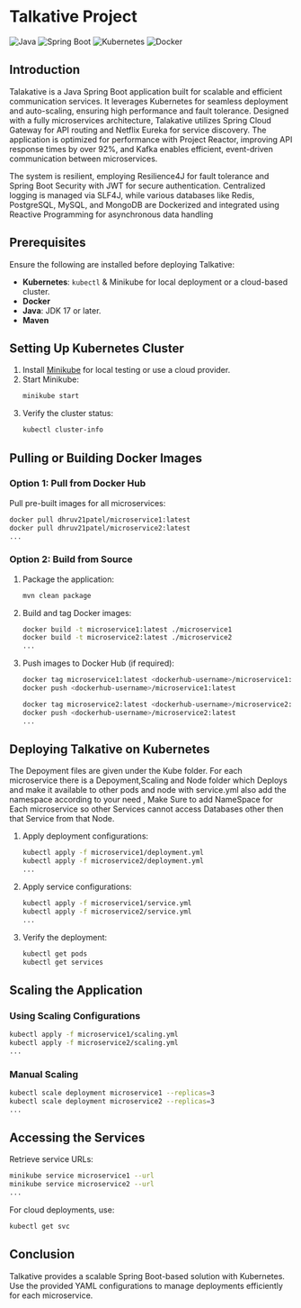 # Talkative Project

![Java](https://img.shields.io/badge/Java-17-blue)
![Spring Boot](https://img.shields.io/badge/Spring%20Boot-3.2-green)
![Kubernetes](https://img.shields.io/badge/Kubernetes-Deployment-blue)
![Docker](https://img.shields.io/badge/Docker-Image%20Available-pink)

## Introduction
Talakative is a Java Spring Boot application built for scalable and efficient communication services. It leverages Kubernetes for seamless deployment and auto-scaling, ensuring high performance and fault tolerance. Designed with a fully microservices architecture, Talakative utilizes Spring Cloud Gateway for API routing and Netflix Eureka for service discovery. The application is optimized for performance with Project Reactor, improving API response times by over 92%, and Kafka enables efficient, event-driven communication between microservices.

The system is resilient, employing Resilience4J for fault tolerance and Spring Boot Security with JWT for secure authentication. Centralized logging is managed via SLF4J, while various databases like Redis, PostgreSQL, MySQL, and MongoDB are Dockerized and integrated using Reactive Programming for asynchronous data handling

## Prerequisites
Ensure the following are installed before deploying Talkative:

- **Kubernetes**: `kubectl` & Minikube for local deployment or a cloud-based cluster.
- **Docker**
- **Java**: JDK 17 or later.
- **Maven**

## Setting Up Kubernetes Cluster
1. Install [Minikube](https://minikube.sigs.k8s.io/docs/start/) for local testing or use a cloud provider.
2. Start Minikube:
    ```sh
    minikube start
    ```
3. Verify the cluster status:
    ```sh
    kubectl cluster-info
    ```

## Pulling or Building Docker Images

### Option 1: Pull from Docker Hub
Pull pre-built images for all microservices:
```sh
docker pull dhruv21patel/microservice1:latest
docker pull dhruv21patel/microservice2:latest
...
```

### Option 2: Build from Source
1. Package the application:
    ```sh
    mvn clean package
    ```
2. Build and tag Docker images:
    ```sh
    docker build -t microservice1:latest ./microservice1
    docker build -t microservice2:latest ./microservice2
    ...
    ```
3. Push images to Docker Hub (if required):
    ```sh
    docker tag microservice1:latest <dockerhub-username>/microservice1:latest
    docker push <dockerhub-username>/microservice1:latest

    docker tag microservice2:latest <dockerhub-username>/microservice2:latest
    docker push <dockerhub-username>/microservice2:latest
    ...
    ```

## Deploying Talkative on Kubernetes

The Depoyment files are given under the Kube folder. For each microservice there is a Depoyment,Scaling and Node folder which Deploys and make it available to other pods and node with service.yml also add the namespace according to your need , Make Sure to add NameSpace for Each microservice so other Services cannot access Databases other then that Service from that Node.

1. Apply deployment configurations:
    ```sh
    kubectl apply -f microservice1/deployment.yml
    kubectl apply -f microservice2/deployment.yml
    ...
    ```
2. Apply service configurations:
    ```sh
    kubectl apply -f microservice1/service.yml
    kubectl apply -f microservice2/service.yml
    ...
    ```
3. Verify the deployment:
    ```sh
    kubectl get pods
    kubectl get services
    ```

## Scaling the Application
### Using Scaling Configurations
```sh
kubectl apply -f microservice1/scaling.yml
kubectl apply -f microservice2/scaling.yml
...
```

### Manual Scaling
```sh
kubectl scale deployment microservice1 --replicas=3
kubectl scale deployment microservice2 --replicas=3
...
```

## Accessing the Services
Retrieve service URLs:
```sh
minikube service microservice1 --url
minikube service microservice2 --url
...
```
For cloud deployments, use:
```sh
kubectl get svc
```

## Conclusion
Talkative provides a scalable Spring Boot-based solution with Kubernetes. Use the provided YAML configurations to manage deployments efficiently for each microservice.
